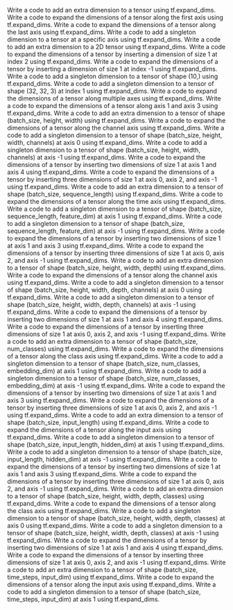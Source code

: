 Write a code to add an extra dimension to a tensor using tf.expand_dims.
Write a code to expand the dimensions of a tensor along the first axis using tf.expand_dims.
Write a code to expand the dimensions of a tensor along the last axis using tf.expand_dims.
Write a code to add a singleton dimension to a tensor at a specific axis using tf.expand_dims.
Write a code to add an extra dimension to a 2D tensor using tf.expand_dims.
Write a code to expand the dimensions of a tensor by inserting a dimension of size 1 at index 2 using tf.expand_dims.
Write a code to expand the dimensions of a tensor by inserting a dimension of size 1 at index -1 using tf.expand_dims.
Write a code to add a singleton dimension to a tensor of shape (10,) using tf.expand_dims.
Write a code to add a singleton dimension to a tensor of shape (32, 32, 3) at index 1 using tf.expand_dims.
Write a code to expand the dimensions of a tensor along multiple axes using tf.expand_dims.
Write a code to expand the dimensions of a tensor along axis 1 and axis 3 using tf.expand_dims.
Write a code to add an extra dimension to a tensor of shape (batch_size, height, width) using tf.expand_dims.
Write a code to expand the dimensions of a tensor along the channel axis using tf.expand_dims.
Write a code to add a singleton dimension to a tensor of shape (batch_size, height, width, channels) at axis 0 using tf.expand_dims.
Write a code to add a singleton dimension to a tensor of shape (batch_size, height, width, channels) at axis -1 using tf.expand_dims.
Write a code to expand the dimensions of a tensor by inserting two dimensions of size 1 at axis 1 and axis 4 using tf.expand_dims.
Write a code to expand the dimensions of a tensor by inserting three dimensions of size 1 at axis 0, axis 2, and axis -1 using tf.expand_dims.
Write a code to add an extra dimension to a tensor of shape (batch_size, sequence_length) using tf.expand_dims.
Write a code to expand the dimensions of a tensor along the time axis using tf.expand_dims.
Write a code to add a singleton dimension to a tensor of shape (batch_size, sequence_length, feature_dim) at axis 1 using tf.expand_dims.
Write a code to add a singleton dimension to a tensor of shape (batch_size, sequence_length, feature_dim) at axis -1 using tf.expand_dims.
Write a code to expand the dimensions of a tensor by inserting two dimensions of size 1 at axis 1 and axis 3 using tf.expand_dims.
Write a code to expand the dimensions of a tensor by inserting three dimensions of size 1 at axis 0, axis 2, and axis -1 using tf.expand_dims.
Write a code to add an extra dimension to a tensor of shape (batch_size, height, width, depth) using tf.expand_dims.
Write a code to expand the dimensions of a tensor along the channel axis using tf.expand_dims.
Write a code to add a singleton dimension to a tensor of shape (batch_size, height, width, depth, channels) at axis 0 using tf.expand_dims.
Write a code to add a singleton dimension to a tensor of shape (batch_size, height, width, depth, channels) at axis -1 using tf.expand_dims.
Write a code to expand the dimensions of a tensor by inserting two dimensions of size 1 at axis 1 and axis 4 using tf.expand_dims.
Write a code to expand the dimensions of a tensor by inserting three dimensions of size 1 at axis 0, axis 2, and axis -1 using tf.expand_dims.
Write a code to add an extra dimension to a tensor of shape (batch_size, num_classes) using tf.expand_dims.
Write a code to expand the dimensions of a tensor along the class axis using tf.expand_dims.
Write a code to add a singleton dimension to a tensor of shape (batch_size, num_classes, embedding_dim) at axis 1 using tf.expand_dims.
Write a code to add a singleton dimension to a tensor of shape (batch_size, num_classes, embedding_dim) at axis -1 using tf.expand_dims.
Write a code to expand the dimensions of a tensor by inserting two dimensions of size 1 at axis 1 and axis 3 using tf.expand_dims.
Write a code to expand the dimensions of a tensor by inserting three dimensions of size 1 at axis 0, axis 2, and axis -1 using tf.expand_dims.
Write a code to add an extra dimension to a tensor of shape (batch_size, input_length) using tf.expand_dims.
Write a code to expand the dimensions of a tensor along the input axis using tf.expand_dims.
Write a code to add a singleton dimension to a tensor of shape (batch_size, input_length, hidden_dim) at axis 1 using tf.expand_dims.
Write a code to add a singleton dimension to a tensor of shape (batch_size, input_length, hidden_dim) at axis -1 using tf.expand_dims.
Write a code to expand the dimensions of a tensor by inserting two dimensions of size 1 at axis 1 and axis 3 using tf.expand_dims.
Write a code to expand the dimensions of a tensor by inserting three dimensions of size 1 at axis 0, axis 2, and axis -1 using tf.expand_dims.
Write a code to add an extra dimension to a tensor of shape (batch_size, height, width, depth, classes) using tf.expand_dims.
Write a code to expand the dimensions of a tensor along the class axis using tf.expand_dims.
Write a code to add a singleton dimension to a tensor of shape (batch_size, height, width, depth, classes) at axis 0 using tf.expand_dims.
Write a code to add a singleton dimension to a tensor of shape (batch_size, height, width, depth, classes) at axis -1 using tf.expand_dims.
Write a code to expand the dimensions of a tensor by inserting two dimensions of size 1 at axis 1 and axis 4 using tf.expand_dims.
Write a code to expand the dimensions of a tensor by inserting three dimensions of size 1 at axis 0, axis 2, and axis -1 using tf.expand_dims.
Write a code to add an extra dimension to a tensor of shape (batch_size, time_steps, input_dim) using tf.expand_dims.
Write a code to expand the dimensions of a tensor along the input axis using tf.expand_dims.
Write a code to add a singleton dimension to a tensor of shape (batch_size, time_steps, input_dim) at axis 1 using tf.expand_dims.